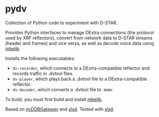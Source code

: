 # pydv

Collection of Python code to experiment with D-STAR.

Provides Python interfaces to manage DExtra connections (the protocol used by XRF reflectors), convert from network data to D-STAR streams (header and frames) and vice versa, as well as decode voice data using [mbelib](https://github.com/szechyjs/mbelib).

Installs the following executables:
* `dv-recorder`, which connects to a DExtra-compatible reflector and records traffic in .dvtool files.
* `dv-player`, which plays back a .dvtool file to a DExtra-compatible reflector.
* `dv-decoder`, which converts a .dvtool file to .wav.

To build, you must first build and install [mbelib](https://github.com/szechyjs/mbelib).

Based on [ircDDBGateway](https://github.com/g4klx/ircDDBGateway) and [xlxd](https://github.com/LX3JL/xlxd). Tested with [xlxd](https://github.com/LX3JL/xlxd).
